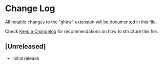 # Change Log
All notable changes to the "ghkw" extension will be documented in this file.

Check [Keep a Changelog](http://keepachangelog.com/) for recommendations on how to structure this file.

## [Unreleased]
- Initial release
